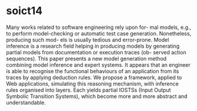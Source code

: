 soict14
=======

Many works related to software engineering rely upon for- mal models, e.g.,
to perform model-checking or automatic test case generation. Nonetheless,
producing such mod- els is usually tedious and error-prone. Model inference
is a research field helping in producing models by generating partial models
from documentation or execution traces (ob- served action sequences). This
paper presents a new model generation method combining model inference and
expert systems. It appears that an engineer is able to recognise the functional
behaviours of an application from its traces by applying deduction rules. We
propose a framework, applied to Web applications, simulating this reasoning
mechanism, with inference rules organised into layers. Each yields partial
IOSTSs (Input Output Symbolic Transition Systems), which become more and more
abstract and understandable.
